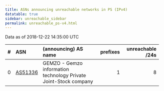 ```yaml
---
title: ASNs announcing unreachable networks in PS (IPv4)
datatable: true
sidebar: unreachable_sidebar
permalink: unreachable_ps-v4.html
---
```


Data as of 2018-12-22 14:35:00 UTC


<div class="datatable-begin"></div>

|   # | ASN                                    | (announcing) AS name                                             |   prefixes |   unreachable /24s |
|----:|:---------------------------------------|:-----------------------------------------------------------------|-----------:|-------------------:|
|   0 | [AS51336](unreachable_AS51336-v4.html) | GEMZO - Gemzo information technology Private Joint-Stock company |          1 |                  8 |

<div class="datatable-end"></div>